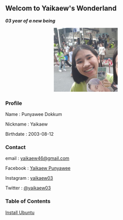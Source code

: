 ## Welcom to Yaikaew's Wonderland
***03 year of a new being***

<p align="center">
  <img width="200" height="200" src="/images/profile.jpg">
</p>

### Profile
Name : Punyawee Dokkum

Nickname : Yaikaew

Birthdate : 2003-08-12


### Contact
email : [yaikaew46@gmail.com](mailto:yaikaew46@gmail.com)

Facebook : [Yaikaew Punyawee](https://www.facebook.com/profile.php?id=100004631406249)

Instagram : [yaikaew03](https://www.instagram.com/yaikaew03/)

Twitter : [@yaikaew03](https://twitter.com/yaikaew03)


### Table of Contents
[Install Ubuntu](https://yaikaew.github.io/InstallUbuntu.html)
